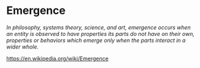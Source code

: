 # Emergence

*In philosophy, systems theory, science, and art, emergence occurs when an entity is observed to have properties its parts do not have on their own, properties or behaviors which emerge only when the parts interact in a wider whole.*

https://en.wikipedia.org/wiki/Emergence


